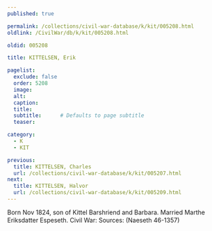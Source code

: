 ```yaml
---
published: true

permalink: /collections/civil-war-database/k/kit/005208.html
oldlink: /CivilWar/db/k/kit/005208.html

oldid: 005208

title: KITTELSEN, Erik

pagelist:
  exclude: false
  order: 5208
  image: 
  alt:
  caption:
  title:
  subtitle:      # Defaults to page subtitle
  teaser:

category: 
  - K 
  - KIT

previous:
  title: KITTELSEN, Charles
  url: /collections/civil-war-database/k/kit/005207.html  
next:
  title: KITTELSEN, Halvor
  url: /collections/civil-war-database/k/kit/005209.html   
---
```

Born Nov 1824, son of Kittel Barshriend and Barbara. Married Marthe Eriksdatter Espeseth. Civil War: Sources: (Naeseth &#146;46-1357)